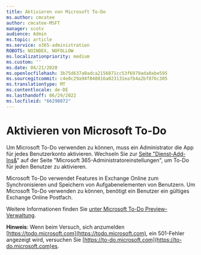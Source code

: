 ```yaml
---
title: Aktivieren von Microsoft To-Do
ms.author: cmcatee
author: cmcatee-MSFT
manager: scotv
audience: Admin
ms.topic: article
ms.service: o365-administration
ROBOTS: NOINDEX, NOFOLLOW
ms.localizationpriority: medium
ms.custom: ''
ms.date: 04/21/2020
ms.openlocfilehash: 3b75d637a0adca2156871cc53f6979ada0abe595
ms.sourcegitcommit: c4e8c29a94f840816a023131ea7b4a2bf876c305
ms.translationtype: MT
ms.contentlocale: de-DE
ms.lasthandoff: 06/29/2022
ms.locfileid: "66298072"
---
```

# <a name="how-to-enable-microsoft-to-do"></a>Aktivieren von Microsoft To-Do

Um Microsoft To-Do verwenden zu können, muss ein Administrator die App für jedes Benutzerkonto aktivieren. Wechseln Sie zur [Seite "Dienst-Add-Ins&amp;](https://portal.office.com/adminportal/home#/Settings/ServicesAndAddIns)" auf der Seite "Microsoft 365-Administratoreinstellungen", um To-Do für jeden Benutzer zu aktivieren.
  
Microsoft To-Do verwendet Features in Exchange Online zum Synchronisieren und Speichern von Aufgabenelementen von Benutzern. Um Microsoft To-Do verwenden zu können, benötigt ein Benutzer ein gültiges Exchange Online Postfach.
  
Weitere Informationen finden Sie [unter Microsoft To-Do Preview-Verwaltung](https://support.office.com/article/490c1a8c-2333-4952-8125-841afadb9620.aspx).
  
 **Hinweis**: Wenn beim Versuch, sich anzumelden [https://todo.microsoft.com](https://todo.microsoft.com), ein 501-Fehler angezeigt wird, versuchen Sie [https://to-do.microsoft.com](https://to-do.microsoft.com)es.
  

